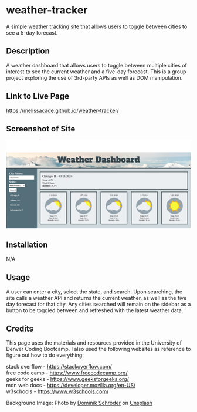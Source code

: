 # weather-tracker

A simple weather tracking site that allows users to toggle between cities to see a 5-day forecast.

## Description

A weather dashboard that allows users to toggle between multiple cities of interest to see the current weather and a five-day forecast. This is a group project exploring the use of 3rd-party APIs as well as DOM manipulation.

## Link to Live Page

https://melissacade.github.io/weather-tracker/

## Screenshot of Site

![screenshot](assets/images/Screenshot%202024-03-15%20215742.png)

## Installation

N/A

## Usage

A user can enter a city, select the state, and search. Upon searching, the site calls a weather API and returns the current weather, as well as the five day forecast for that city. Any cities searched will remain on the sidebar as a button to be toggled between and refreshed with the latest weather data.

## Credits

This page uses the materials and resources provided in the University of Denver Coding Bootcamp. I also used the following websites as reference to figure out how to do everything:

stack overflow - https://stackoverflow.com/  
free code camp - https://www.freecodecamp.org/  
geeks for geeks - https://www.geeksforgeeks.org/  
mdn web docs - https://developer.mozilla.org/en-US/  
w3schools - https://www.w3schools.com/

Background Image:
Photo by <a href="https://unsplash.com/@wirhabenzeit?utm_content=creditCopyText&utm_medium=referral&utm_source=unsplash">Dominik Schröder</a> on <a href="https://unsplash.com/photos/white-clouds-during-daytime-FIKD9t5_5zQ?utm_content=creditCopyText&utm_medium=referral&utm_source=unsplash">Unsplash</a>

